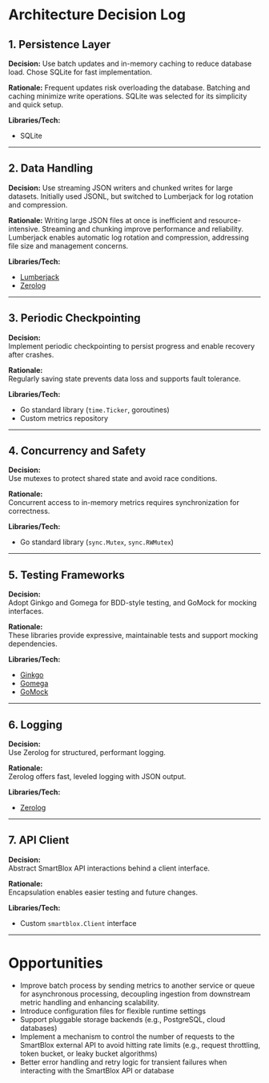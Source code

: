 # Architecture Decision Log

## 1. Persistence Layer

**Decision:**
Use batch updates and in-memory caching to reduce database load. Chose SQLite for fast implementation.

**Rationale:**
Frequent updates risk overloading the database. Batching and caching minimize write operations. SQLite was selected for its simplicity and quick setup.

**Libraries/Tech:**
- SQLite
---

## 2. Data Handling

**Decision:**
Use streaming JSON writers and chunked writes for large datasets. Initially used JSONL, but switched to Lumberjack for log rotation and compression.

**Rationale:**
Writing large JSON files at once is inefficient and resource-intensive. Streaming and chunking improve performance and reliability. Lumberjack enables automatic log rotation and compression, addressing file size and management concerns.

**Libraries/Tech:**
- [Lumberjack](https://github.com/natefinch/lumberjack)
- [Zerolog](https://github.com/rs/zerolog)
---

## 3. Periodic Checkpointing

**Decision:**  
Implement periodic checkpointing to persist progress and enable recovery after crashes.

**Rationale:**  
Regularly saving state prevents data loss and supports fault tolerance.

**Libraries/Tech:**  
- Go standard library (`time.Ticker`, goroutines)
- Custom metrics repository
---

## 4. Concurrency and Safety

**Decision:**  
Use mutexes to protect shared state and avoid race conditions.

**Rationale:**  
Concurrent access to in-memory metrics requires synchronization for correctness.

**Libraries/Tech:**  
- Go standard library (`sync.Mutex`, `sync.RWMutex`)
---

## 5. Testing Frameworks

**Decision:**  
Adopt Ginkgo and Gomega for BDD-style testing, and GoMock for mocking interfaces.

**Rationale:**  
These libraries provide expressive, maintainable tests and support mocking dependencies.

**Libraries/Tech:**  
- [Ginkgo](https://github.com/onsi/ginkgo)
- [Gomega](https://github.com/onsi/gomega)
- [GoMock](https://github.com/golang/mock/gomock)
---

## 6. Logging

**Decision:**  
Use Zerolog for structured, performant logging.

**Rationale:**  
Zerolog offers fast, leveled logging with JSON output.

**Libraries/Tech:**  
- [Zerolog](https://github.com/rs/zerolog)
---

## 7. API Client

**Decision:**  
Abstract SmartBlox API interactions behind a client interface.

**Rationale:**  
Encapsulation enables easier testing and future changes.

**Libraries/Tech:**  
- Custom `smartblox.Client` interface
---

# Opportunities
- Improve batch process by sending metrics to another service or queue for asynchronous processing, decoupling ingestion from downstream metric handling and enhancing scalability.
- Introduce configuration files for flexible runtime settings
- Support pluggable storage backends (e.g., PostgreSQL, cloud databases)
- Implement a mechanism to control the number of requests to the SmartBlox external API to avoid hitting rate limits (e.g., request throttling, token bucket, or leaky bucket algorithms)
- Better error handling and retry logic for transient failures when interacting with the SmartBlox API or database